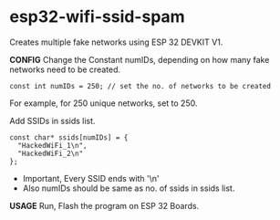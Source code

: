 # esp32-wifi-ssid-spam
Creates multiple fake networks using ESP 32 DEVKIT V1.

**CONFIG**
Change the Constant numIDs, depending on how many fake networks need to be created.
```
const int numIDs = 250; // set the no. of networks to be created
```
For example, for 250 unique networks, set to 250.


Add SSIDs in ssids list.
```
const char* ssids[numIDs] = {
  "HackedWiFi_1\n",
  "HackedWiFi_2\n"
};
```
- Important, Every SSID ends with '\n'
- Also numIDs should be same as no. of ssids in ssids list.


**USAGE**
Run, Flash the program on ESP 32 Boards.
